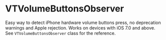 # VTVolumeButtonsObserver

Easy way to detect iPhone hardware volume buttons press, no deprecation warnings and Apple rejection. Works on devices with iOS 7.0 and above. See `VTVolumeButtonsObserver` class for the reference. 
